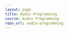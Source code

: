 ```yaml
---
layout: page
title: Audio Programming
course: Audio Programming
repo_url: audio-programming
---
```


